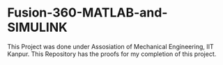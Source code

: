# Fusion-360-MATLAB-and-SIMULINK
This Project was done under Assosiation of Mechanical Engineering, IIT Kanpur. This Repository has the proofs for my completion of this project.
